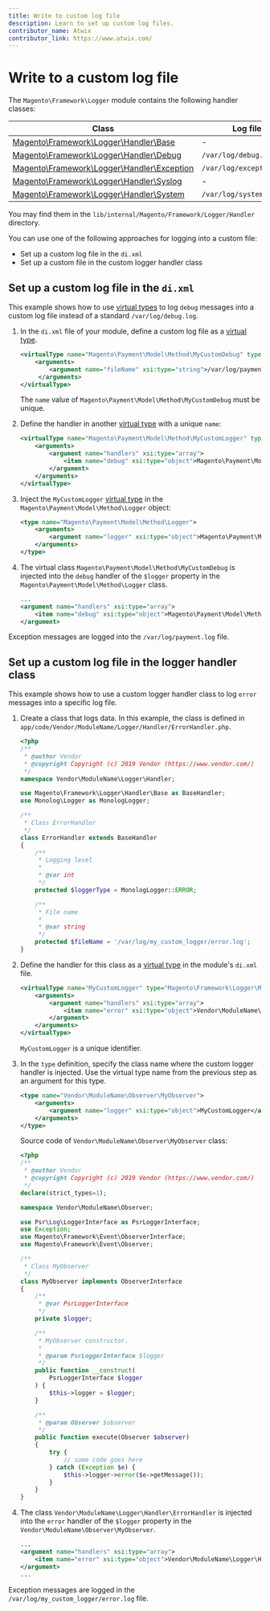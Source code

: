 ```yaml
---
title: Write to custom log file
description: Learn to set up custom log files.
contributor_name: Atwix
contributor_link: https://www.atwix.com/
---
```


# Write to a custom log file

The `Magento\Framework\Logger` module contains the following handler classes:

| Class | Log file |
| ----- | -------- |
| [Magento\Framework\Logger\Handler\Base][base] | - |
| [Magento\Framework\Logger\Handler\Debug][debug] | `/var/log/debug.log` |
| [Magento\Framework\Logger\Handler\Exception][exception] | `/var/log/exception.log` |
| [Magento\Framework\Logger\Handler\Syslog][syslog] | - |
| [Magento\Framework\Logger\Handler\System][system] | `/var/log/system.log` |

You may find them in the `lib/internal/Magento/Framework/Logger/Handler` directory.

You can use one of the following approaches for logging into a custom file:

-  Set up a custom log file in the `di.xml`
-  Set up a custom file in the custom logger handler class

## Set up a custom log file in the `di.xml`

This example shows how to use [virtual types](https://developer.adobe.com/commerce/php/development/build/dependency-injection-file/#virtual-types) to log `debug` messages into a custom log file instead of a standard `/var/log/debug.log`.

1. In the `di.xml` file of your module, define a custom log file as a [virtual type](https://developer.adobe.com/commerce/php/development/build/dependency-injection-file/#virtual-types).

   ```xml
   <virtualType name="Magento\Payment\Model\Method\MyCustomDebug" type="Magento\Framework\Logger\Handler\Base">
       <arguments>
           <argument name="fileName" xsi:type="string">/var/log/payment.log</argument>
        </arguments>
   </virtualType>
   ```

   The `name` value of `Magento\Payment\Model\Method\MyCustomDebug` must be unique.

1. Define the handler in another [virtual type](https://developer.adobe.com/commerce/php/development/build/dependency-injection-file/#virtual-types) with a unique `name`:

   ```xml
   <virtualType name="Magento\Payment\Model\Method\MyCustomLogger" type="Magento\Framework\Logger\Monolog">
       <arguments>
           <argument name="handlers" xsi:type="array">
               <item name="debug" xsi:type="object">Magento\Payment\Model\Method\MyCustomDebug</item>
           </argument>
       </arguments>
   </virtualType>
   ```

1. Inject the `MyCustomLogger` [virtual type](https://developer.adobe.com/commerce/php/development/build/dependency-injection-file/#virtual-types) in the `Magento\Payment\Model\Method\Logger` object:

   ```xml
   <type name="Magento\Payment\Model\Method\Logger">
       <arguments>
           <argument name="logger" xsi:type="object">Magento\Payment\Model\Method\MyCustomLogger</argument>
       </arguments>
   </type>
   ```

1. The virtual class `Magento\Payment\Model\Method\MyCustomDebug` is injected into the `debug` handler of the `$logger` property in the `Magento\Payment\Model\Method\Logger` class.

   ```xml
   ...
   <argument name="handlers" xsi:type="array">
       <item name="debug" xsi:type="object">Magento\Payment\Model\Method\MyCustomDebug</item>
   </argument>
   ```

Exception messages are logged into the `/var/log/payment.log` file.

## Set up a custom log file in the logger handler class

This example shows how to use a custom logger handler class to log `error` messages into a specific log file.

1. Create a class that logs data. In this example, the class is defined in `app/code/Vendor/ModuleName/Logger/Handler/ErrorHandler.php`.

   ```php
   <?php
   /**
    * @author Vendor
    * @copyright Copyright (c) 2019 Vendor (https://www.vendor.com/)
    */
   namespace Vendor\ModuleName\Logger\Handler;

   use Magento\Framework\Logger\Handler\Base as BaseHandler;
   use Monolog\Logger as MonologLogger;

   /**
    * Class ErrorHandler
    */
   class ErrorHandler extends BaseHandler
   {
       /**
        * Logging level
        *
        * @var int
        */
       protected $loggerType = MonologLogger::ERROR;

       /**
        * File name
        *
        * @var string
        */
       protected $fileName = '/var/log/my_custom_logger/error.log';
   }
   ```

1. Define the handler for this class as a [virtual type](https://developer.adobe.com/commerce/php/development/build/dependency-injection-file/#virtual-types) in the module's `di.xml` file.

   ```xml
   <virtualType name="MyCustomLogger" type="Magento\Framework\Logger\Monolog">
       <arguments>
           <argument name="handlers" xsi:type="array">
               <item name="error" xsi:type="object">Vendor\ModuleName\Logger\Handler\ErrorHandler</item>
           </argument>
       </arguments>
   </virtualType>
   ```

   `MyCustomLogger` is a unique identifier.

1. In the `type` definition, specify the class name where the custom logger handler is injected. Use the virtual type name from the previous step as an argument for this type.

   ```xml
   <type name="Vendor\ModuleName\Observer\MyObserver">
       <arguments>
           <argument name="logger" xsi:type="object">MyCustomLogger</argument>
       </arguments>
   </type>
   ```

   Source code of `Vendor\ModuleName\Observer\MyObserver` class:

   ```php
   <?php
   /**
    * @author Vendor
    * @copyright Copyright (c) 2019 Vendor (https://www.vendor.com/)
    */
   declare(strict_types=1);

   namespace Vendor\ModuleName\Observer;

   use Psr\Log\LoggerInterface as PsrLoggerInterface;
   use Exception;
   use Magento\Framework\Event\ObserverInterface;
   use Magento\Framework\Event\Observer;

   /**
    * Class MyObserver
    */
   class MyObserver implements ObserverInterface
   {
       /**
        * @var PsrLoggerInterface
        */
       private $logger;

       /**
        * MyObserver constructor.
        *
        * @param PsrLoggerInterface $logger
        */
       public function __construct(
           PsrLoggerInterface $logger
       ) {
           $this->logger = $logger;
       }

       /**
        * @param Observer $observer
        */
       public function execute(Observer $observer)
       {
           try {
               // some code goes here
           } catch (Exception $e) {
               $this->logger->error($e->getMessage());
           }
       }
   }
   ```

1. The class `Vendor\ModuleName\Logger\Handler\ErrorHandler` is injected into the `error` handler of the `$logger` property in the `Vendor\ModuleName\Observer\MyObserver`.

   ```xml
   ...
   <argument name="handlers" xsi:type="array">
       <item name="error" xsi:type="object">Vendor\ModuleName\Logger\Handler\ErrorHandler</item>
   </argument>
   ...
   ```

Exception messages are logged in the `/var/log/my_custom_logger/error.log` file.

<!-- link definitions -->

[base]: https://github.com/magento/magento2/blob/2.4/lib/internal/Magento/Framework/Logger/Handler/Base.php
[debug]: https://github.com/magento/magento2/blob/2.4/lib/internal/Magento/Framework/Logger/Handler/Debug.php
[exception]: https://github.com/magento/magento2/blob/2.4/lib/internal/Magento/Framework/Logger/Handler/Exception.php
[syslog]: https://github.com/magento/magento2/blob/2.4/lib/internal/Magento/Framework/Logger/Handler/Syslog.php
[system]: https://github.com/magento/magento2/blob/2.4/lib/internal/Magento/Framework/Logger/Handler/System.php
